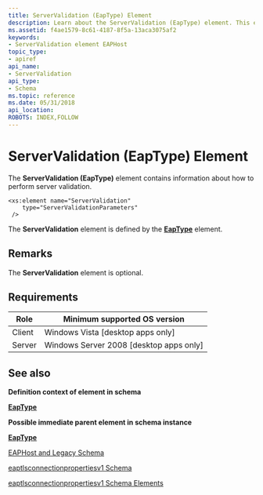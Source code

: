 ```yaml
---
title: ServerValidation (EapType) Element
description: Learn about the ServerValidation (EapType) element. This element contains information about how to perform server validation.
ms.assetid: f4ae1579-8c61-4187-8f5a-13aca3075af2
keywords:
- ServerValidation element EAPHost
topic_type:
- apiref
api_name:
- ServerValidation
api_type:
- Schema
ms.topic: reference
ms.date: 05/31/2018
api_location: 
ROBOTS: INDEX,FOLLOW
---
```


# ServerValidation (EapType) Element

The **ServerValidation (EapType)** element contains information about how to perform server validation.

``` syntax
<xs:element name="ServerValidation"
    type="ServerValidationParameters"
 />
```

The **ServerValidation** element is defined by the [**EapType**](eaptlsconnectionpropertiesv1schema-eaptype-element.md) element.

## Remarks

The **ServerValidation** element is optional.

## Requirements



| Role | Minimum supported OS version |
|------|------------------------------|
| Client<br/> | Windows Vista \[desktop apps only\]<br/>       |
| Server<br/> | Windows Server 2008 \[desktop apps only\]<br/> |



## See also

<dl> <dt>

**Definition context of element in schema**
</dt> <dt>

[**EapType**](eaptlsconnectionpropertiesv1schema-eaptype-element.md)
</dt> <dt>

**Possible immediate parent element in schema instance**
</dt> <dt>

[**EapType**](eaptlsconnectionpropertiesv1schema-eaptype-element.md)
</dt> <dt>


</dt> <dt>

[EAPHost and Legacy Schema](eaphost-schemas.md)
</dt> <dt>

[eaptlsconnectionpropertiesv1 Schema](eaptlsconnectionpropertiesv1schema-schema.md)
</dt> <dt>

[eaptlsconnectionpropertiesv1 Schema Elements](eaptlsconnectionpropertiesv1schema-elements.md)
</dt> </dl>

 

 






